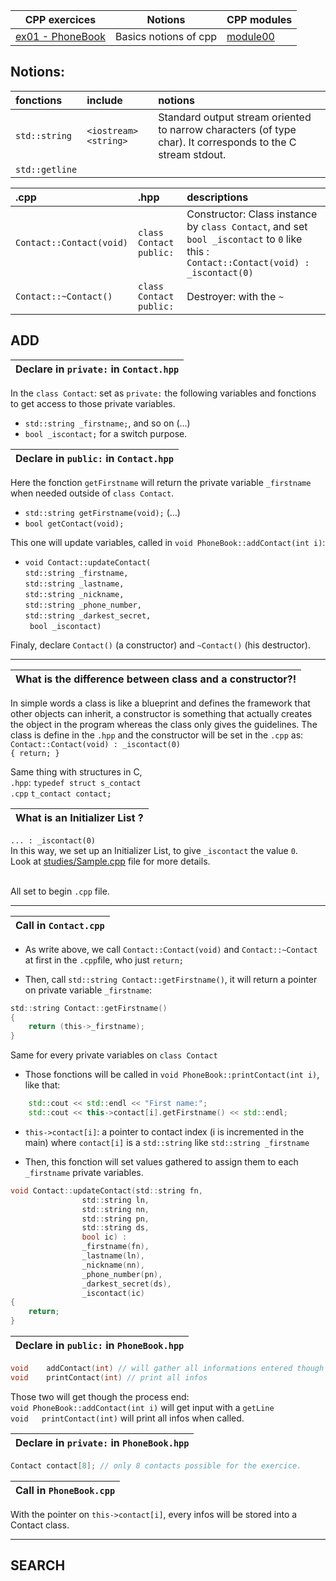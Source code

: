| CPP exercices |     Notions    | CPP modules |
|----------|----------|----------|
| [ex01 - PhoneBook](https://github.com/Elwoll/r4-cpp/tree/main/module_00/ex01) | Basics notions of cpp  | [module00](https://github.com/Elwoll/r4-cpp/tree/main/module_00) |

Notions: 
---

|fonctions|include|notions|
:--|:--|:--
|`std::string` | `<iostream>` `<string>`| Standard output stream oriented to narrow characters (of type char). It corresponds to the C stream stdout. |
|`std::getline`|




|.cpp| .hpp  | descriptions |
|:--|:--|:--
|`Contact::Contact(void)`| `class Contact` `public:`| Constructor: Class instance by `class Contact`, and set `bool _iscontact` to `0` like this : `Contact::Contact(void) : _iscontact(0)` |
|`Contact::~Contact()`| `class Contact` `public:`| Destroyer: with the `~`

ADD
---

|Declare in `private:` in `Contact.hpp`|
|:--|

In the `class Contact`: set as `private:` the following variables and fonctions to get access to those private variables.</br>

* `std::string _firstname;`, and so on (...)</br> 
*  `bool _iscontact;` for a switch purpose.</br>


|Declare in `public:` in `Contact.hpp`|
|:--|

Here the fonction `getFirstname` will return the private variable `_firstname` when needed outside of `class Contact`.</br>

* `std::string getFirstname(void);` (...)</br>
* `bool getContact(void);`</br>

This one will update variables, called in `void PhoneBook::addContact(int i)`:

* `void Contact::updateContact(`</br>`std::string _firstname,` </br>
`std::string _lastname,`</br>
`std::string _nickname,`</br>
`std::string _phone_number,`</br>
`std::string _darkest_secret,`</br>
` bool _iscontact)`</br>

Finaly, declare `Contact()` (a constructor) and `~Contact()` (his destructor).

---

|What is the difference between class and a constructor?!|
|:--|

In simple words a class is like a blueprint and defines the framework that other objects can inherit, a constructor is something that actually creates the object in the program whereas the class only gives the guidelines.
The class is define in the `.hpp` and the constructor will be set in the `.cpp` as: </br>`Contact::Contact(void) : _iscontact(0) `</br>`{ return; }`</br>

Same thing with structures in C, </br>`.hpp`: `typedef struct s_contact` </br> 
 `.cpp` `t_contact contact;`  </br>

|What is an Initializer List ?|
|:--|

`... : _iscontact(0)` </br>
In this way, we set up an Initializer List, to give `_iscontact` the value `0`.</br>
Look at [studies/Sample.cpp](https://github.com/Elwoll/r4-cpp/blob/main/studies/Sample.cpp) file for more details.



</br> All set to begin `.cpp` file.

---

|Call in `Contact.cpp`|
|:--|

* As write above, we call `Contact::Contact(void)` and `Contact::~Contact` at first in the `.cpp`file, who just `return;`

* Then, call `std::string Contact::getFirstname()`, it will return a pointer on private variable `_firstname`: </br>

```C
std::string Contact::getFirstname()
{
	return (this->_firstname);
}
```

Same for every private variables on `class Contact`</br>
	
* Those fonctions will be called in `void PhoneBook::printContact(int i)`, like that:</br>

```CPP
	std::cout << std::endl << "First name:";
	std::cout << this->contact[i].getFirstname() << std::endl;
```

* `this->contact[i]`: a pointer to contact index (i is incremented in the main) where `contact[i]` is a `std::string` like `std::string _firstname`

* Then, this fonction will set values gathered to assign them to each `_firstname` private variables.

```C 
void Contact::updateContact(std::string fn,
				std::string ln,
				std::string nn,
				std::string pn,
				std::string ds,
				bool ic) :
				_firstname(fn),
				_lastname(ln),
				_nickname(nn),
				_phone_number(pn),
				_darkest_secret(ds),
				_iscontact(ic)
{
	return;
}
```

|Declare in `public:` in `PhoneBook.hpp`|
|:--|

```C
void	addContact(int) // will gather all informations entered though the terminal input
void	printContact(int) // print all infos
```

Those two will get though the process end:</br> 
`void PhoneBook::addContact(int i)` will get input with a `getLine`</br>
`void	printContact(int)` will print all infos when called.

|Declare in `private:` in `PhoneBook.hpp`|
|:--|
```C
Contact contact[8]; // only 8 contacts possible for the exercice.
```

|Call in `PhoneBook.cpp`|
|:--|

With the pointer on `this->contact[i]`, every infos will be stored into a Contact class.  

---

SEARCH
---
